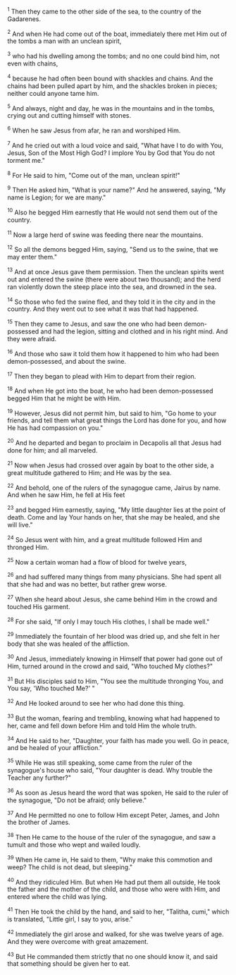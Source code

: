 <sup>1</sup> 
Then they came to the other side of the sea, to the country of the Gadarenes. 

<sup>2</sup> 
And when He had come out of the boat, immediately there met Him out of the tombs a man with an unclean spirit, 

<sup>3</sup> 
who had his dwelling among the tombs; and no one could bind him, not even with chains, 

<sup>4</sup> 
because he had often been bound with shackles and chains. And the chains had been pulled apart by him, and the shackles broken in pieces; neither could anyone tame him. 

<sup>5</sup> 
And always, night and day, he was in the mountains and in the tombs, crying out and cutting himself with stones. 

<sup>6</sup> 
When he saw Jesus from afar, he ran and worshiped Him. 

<sup>7</sup> 
And he cried out with a loud voice and said, "What have I to do with You, Jesus, Son of the Most High God? I implore You by God that You do not torment me." 

<sup>8</sup> 
For He said to him, "Come out of the man, unclean spirit!" 

<sup>9</sup> 
Then He asked him, "What is your name?" And he answered, saying, "My name is Legion; for we are many." 

<sup>10</sup> 
Also he begged Him earnestly that He would not send them out of the country. 

<sup>11</sup> 
Now a large herd of swine was feeding there near the mountains. 

<sup>12</sup> 
So all the demons begged Him, saying, "Send us to the swine, that we may enter them." 

<sup>13</sup> 
And at once Jesus gave them permission. Then the unclean spirits went out and entered the swine (there were about two thousand); and the herd ran violently down the steep place into the sea, and drowned in the sea. 

<sup>14</sup> 
So those who fed the swine fled, and they told it in the city and in the country. And they went out to see what it was that had happened. 

<sup>15</sup> 
Then they came to Jesus, and saw the one who had been demon-possessed and had the legion, sitting and clothed and in his right mind. And they were afraid. 

<sup>16</sup> 
And those who saw it told them how it happened to him who had been demon-possessed, and about the swine. 

<sup>17</sup> 
Then they began to plead with Him to depart from their region. 

<sup>18</sup> 
And when He got into the boat, he who had been demon-possessed begged Him that he might be with Him. 

<sup>19</sup> 
However, Jesus did not permit him, but said to him, "Go home to your friends, and tell them what great things the Lord has done for you, and how He has had compassion on you." 

<sup>20</sup> 
And he departed and began to proclaim in Decapolis all that Jesus had done for him; and all marveled.

<sup>21</sup> 
Now when Jesus had crossed over again by boat to the other side, a great multitude gathered to Him; and He was by the sea. 

<sup>22</sup> 
And behold, one of the rulers of the synagogue came, Jairus by name. And when he saw Him, he fell at His feet 

<sup>23</sup> 
and begged Him earnestly, saying, "My little daughter lies at the point of death. Come and lay Your hands on her, that she may be healed, and she will live." 

<sup>24</sup> 
So Jesus went with him, and a great multitude followed Him and thronged Him. 

<sup>25</sup> 
Now a certain woman had a flow of blood for twelve years, 

<sup>26</sup> 
and had suffered many things from many physicians. She had spent all that she had and was no better, but rather grew worse. 

<sup>27</sup> 
When she heard about Jesus, she came behind Him in the crowd and touched His garment. 

<sup>28</sup> 
For she said, "If only I may touch His clothes, I shall be made well." 

<sup>29</sup> 
Immediately the fountain of her blood was dried up, and she felt in her body that she was healed of the affliction. 

<sup>30</sup> 
And Jesus, immediately knowing in Himself that power had gone out of Him, turned around in the crowd and said, "Who touched My clothes?" 

<sup>31</sup> 
But His disciples said to Him, "You see the multitude thronging You, and You say, 'Who touched Me?' " 

<sup>32</sup> 
And He looked around to see her who had done this thing. 

<sup>33</sup> 
But the woman, fearing and trembling, knowing what had happened to her, came and fell down before Him and told Him the whole truth. 

<sup>34</sup> 
And He said to her, "Daughter, your faith has made you well. Go in peace, and be healed of your affliction." 

<sup>35</sup> 
While He was still speaking, some came from the ruler of the synagogue's house who said, "Your daughter is dead. Why trouble the Teacher any further?" 

<sup>36</sup> 
As soon as Jesus heard the word that was spoken, He said to the ruler of the synagogue, "Do not be afraid; only believe." 

<sup>37</sup> 
And He permitted no one to follow Him except Peter, James, and John the brother of James. 

<sup>38</sup> 
Then He came to the house of the ruler of the synagogue, and saw a tumult and those who wept and wailed loudly. 

<sup>39</sup> 
When He came in, He said to them, "Why make this commotion and weep? The child is not dead, but sleeping." 

<sup>40</sup> 
And they ridiculed Him. But when He had put them all outside, He took the father and the mother of the child, and those who were with Him, and entered where the child was lying. 

<sup>41</sup> 
Then He took the child by the hand, and said to her, "Talitha, cumi," which is translated, "Little girl, I say to you, arise." 

<sup>42</sup> 
Immediately the girl arose and walked, for she was twelve years of age. And they were overcome with great amazement. 

<sup>43</sup> 
But He commanded them strictly that no one should know it, and said that something should be given her to eat.